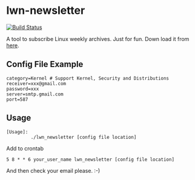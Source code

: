 # lwn-newsletter

[![Build Status](https://travis-ci.org/haosdent/lwn-newsletter.svg?branch=master)](https://travis-ci.org/haosdent/lwn-newsletter)

A tool to subscribe Linux weekly archives. Just for fun. Down load it from [here](https://github.com/haosdent/lwn-newsletter/releases/).

## Config File Example

```
category=Kernel # Support Kernel, Security and Distributions
receiver=xxx@gmail.com
password=xxx
server=smtp.gmail.com
port=587
```

## Usage

```
[Usage]:
         ./lwn_newsletter [config file location]
```

Add to crontab

```
5 8 * * 6 your_user_name lwn_newsletter [config file location]
```

And then check your email please. :-)